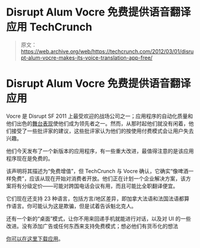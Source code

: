 # Disrupt Alum Vocre 免费提供语音翻译应用 TechCrunch

> 原文：<https://web.archive.org/web/https://techcrunch.com/2012/03/01/disrupt-alum-vocre-makes-its-voice-translation-app-free/>

# Disrupt Alum Vocre 免费提供语音翻译应用

Vocre 是 Disrupt SF 2011 上最受欢迎的战场公司之一；应用程序的自动化质量和他们出色的[舞台表现](https://web.archive.org/web/20221208142338/https://beta.techcrunch.com/2011/09/13/vocre-lets-you-instantly-converse-in-foreign-languages/)使他们成为领先者之一。然而，从那时起他们就没有闲着，他们接受了一些批评家的建议，这些批评家认为他们的按使用付费模式会让用户失去兴趣。

他们今天发布了一个新版本的应用程序，有一些重大改进，最值得注意的是该应用程序现在是免费的。

该声明将其描述为“免费增值”，但 TechCrunch 与 Vocre 确认，它确实“像啤酒一样免费”，应该从现在开始对消费者开放。他们正在计划一个企业解决方案，该方案将有分级定价——可能对跨国电话会议有用，而且可能比全职翻译便宜。

它们现在还支持 23 种语言，包括方言/地区差异，即加拿大法语和法国法语都算作语言。你可能认为这是欺骗，但是试着告诉魁北克人。

还有一个新的“桌面”模式，让你不用来回递手机就能进行对话，以及对 UI 的一些改进。没有添加广告或任何东西来支持免费模式；想必他们有货币化的想法

[你可以在这里下载应用](https://web.archive.org/web/20221208142338/http://itunes.apple.com/us/app/vocre/id454405637?mt=8)。